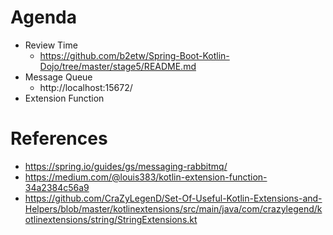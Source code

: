 # Agenda
* Review Time
  * https://github.com/b2etw/Spring-Boot-Kotlin-Dojo/tree/master/stage5/README.md
* Message Queue
  * http://localhost:15672/
* Extension Function

# References
* https://spring.io/guides/gs/messaging-rabbitmq/
* https://medium.com/@louis383/kotlin-extension-function-34a2384c56a9
* https://github.com/CraZyLegenD/Set-Of-Useful-Kotlin-Extensions-and-Helpers/blob/master/kotlinextensions/src/main/java/com/crazylegend/kotlinextensions/string/StringExtensions.kt
